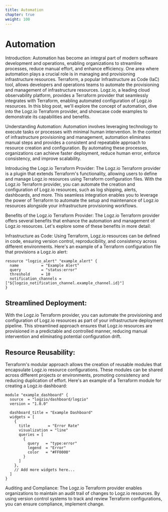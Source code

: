 ```yaml
---
title: Automation
chapter: true
weight: 100
---
```


# Automation

Introduction:
Automation has become an integral part of modern software development and operations, enabling organizations to streamline processes, reduce manual effort, and enhance efficiency. One area where automation plays a crucial role is in managing and provisioning infrastructure resources. Terraform, a popular Infrastructure as Code (IaC) tool, allows developers and operations teams to automate the provisioning and management of infrastructure resources. Logz.io, a leading cloud observability platform, provides a Terraform provider that seamlessly integrates with Terraform, enabling automated configuration of Logz.io resources. In this blog post, we'll explore the concept of automation, dive into the Logz.io Terraform provider, and showcase code examples to demonstrate its capabilities and benefits.

Understanding Automation:
Automation involves leveraging technology to execute tasks or processes with minimal human intervention. In the context of infrastructure provisioning and management, automation eliminates manual steps and provides a consistent and repeatable approach to resource creation and configuration. By automating these processes, organizations can achieve faster deployment, reduce human error, enforce consistency, and improve scalability.

Introducing the Logz.io Terraform Provider:
The Logz.io Terraform provider is a plugin that extends Terraform's functionality, allowing users to define and manage Logz.io resources using Terraform configuration files. With the Logz.io Terraform provider, you can automate the creation and configuration of Logz.io resources, such as log shipping, alerts, dashboards, and more. This seamless integration enables you to leverage the power of Terraform to automate the setup and maintenance of Logz.io resources alongside your infrastructure provisioning workflows.

Benefits of the Logz.io Terraform Provider:
The Logz.io Terraform provider offers several benefits that enhance the automation and management of Logz.io resources. Let's explore some of these benefits in more detail:

Infrastructure as Code:
Using Terraform, Logz.io resources can be defined in code, ensuring version control, reproducibility, and consistency across different environments. Here's an example of a Terraform configuration file that provisions a Logz.io alert:

```
resource "logzio_alert" "example_alert" {
  name          = "Example Alert"
  query         = "status:error"
  threshold     = 10
  notification_channels = ["${logzio_notification_channel.example_channel.id}"]
}
```

## Streamlined Deployment:

With the Logz.io Terraform provider, you can automate the provisioning and configuration of Logz.io resources as part of your infrastructure deployment pipeline. This streamlined approach ensures that Logz.io resources are provisioned in a predictable and controlled manner, reducing manual intervention and eliminating potential configuration drift.

## Resource Reusability:

Terraform's modular approach allows the creation of reusable modules that encapsulate Logz.io resource configurations. These modules can be shared across different projects or environments, promoting consistency and reducing duplication of effort. Here's an example of a Terraform module for creating a Logz.io dashboard:

```
module "example_dashboard" {
  source  = "logzio/dashboard/logzio"
  version = "1.0.0"

  dashboard_title = "Example Dashboard"
  widgets = [
    {
      title        = "Error Rate"
      visualization = "line"
      queries = [
        {
          query   = "type:error"
          legend  = "Error"
          color   = "#FF0000"
        }
      ]
    },
    // Add more widgets here...
  ]
}
```

Auditing and Compliance:
The Logz.io Terraform provider enables organizations to maintain an audit trail of changes to Logz.io resources. By using version control systems to track and review Terraform configurations, you can ensure compliance, implement change.
